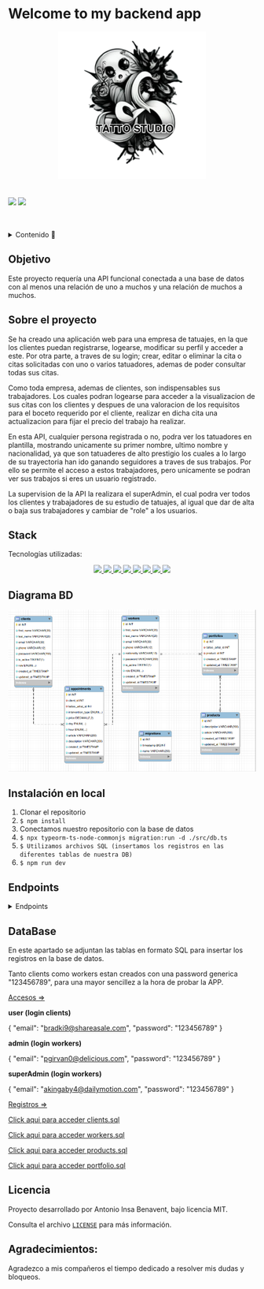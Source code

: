 # Welcome to my backend app
<div align="center">
  <img src="./src/images/logo_tattoo_studio.png" alt="imagen-db" width="300" height="300" />
</div>
<br></br>
<div>
<a href = "antonioinsa@tutanota.com"><img src="https://img.shields.io/badge/Gmail-C6362C?style=for-the-badge&logo=gmail&logoColor=white" target="_blank"></a>
<a href="https://www.linkedin.com/in/antonioinsa/" target="_blank"><img src="https://img.shields.io/badge/-LinkedIn-%230077B5?style=for-the-badge&logo=linkedin&logoColor=white" target="_blank"></a> 
</p>
</div>
<br></br>
<details>
  <summary>Contenido 📝</summary>
  <ol>
    <li><a href="#objetivo">Objetivo</a></li>
    <li><a href="#sobre-el-proyecto">Sobre el proyecto</a></li>
    <li><a href="#stack">Stack</a></li>
    <li><a href="#diagrama-bd">Diagrama</a></li>
    <li><a href="#instalación-en-local">Instalación</a></li>
    <li><a href="#endpoints">Endpoints</a></li>
    <li><a href="#database">DataBase (accesos y registros)</a></li>
    <a></li>
    <li><a href="#licencia">Licencia</a></li>
    <li><a href="#agradecimientos">Agradecimientos</a></li>
    
  </ol>
</details>

## Objetivo
Este proyecto requería una API funcional conectada a una base de datos con al menos una relación de uno a muchos y una relación de muchos a muchos.

## Sobre el proyecto
Se ha creado una aplicación web para una empresa de tatuajes, en la que los clientes puedan registrarse, logearse, modificar su perfil y acceder a este.
Por otra parte, a traves de su login; crear, editar o eliminar la cita o citas solicitadas con uno o varios tatuadores, ademas de poder consultar todas sus citas.

Como toda empresa, ademas de clientes, son indispensables sus trabajadores. Los cuales podran logearse para acceder a la visualizacion de sus citas con los clientes y despues de una valoracion de los requisitos para el boceto requerido por el cliente, realizar en dicha cita una actualizacion para fijar el precio del trabajo ha realizar.

En esta API, cualquier persona registrada o no, podra ver los tatuadores en plantilla, mostrando unicamente su primer nombre, ultimo nombre y nacionalidad, ya que son tatuaderes de alto prestigio los cuales a lo largo de su trayectoria han ido ganando seguidores a traves de sus trabajos.
Por ello se permite el acceso a estos trabajadores, pero unicamente se podran ver sus trabajos si eres un usuario registrado.

La supervision de la API la realizara el superAdmin, el cual podra ver todos los clientes y trabajadores de su estudio de tatuajes, al igual que dar de alta o baja sus trabajadores y cambiar de "role" a los usuarios.

## Stack
Tecnologías utilizadas:
<div align="center">

<a href="https://www.expressjs.com/">
    <img src= "https://img.shields.io/badge/-Express.js-000"/>
</a>
<a href="https://nodejs.org/es/">
    <img src= "https://img.shields.io/badge/-Node.js-000?&logo=node.js"/>
</a>
<a href="https://www.typescriptlang.org/">
    <img src= "https://img.shields.io/badge/-TypeScript-000?&logo=TypeScript&logoColor=007ACC"/>
</a>
<a href="https://www.postman.com/">
    <img src= "https://img.shields.io/badge/-Postman-000?&logo=Postman"/>
</a>
<a href="https://www.mysql.com/">
    <img src= "https://img.shields.io/badge/-MySQL-000?&logo=mysql&logoColor=FFFFFF"/>
</a>
<a href="https://git-scm.com/">
    <img src= "https://img.shields.io/badge/-Git-000?&logo=git"/>
</a>
<a href="https://www.github.com/">
    <img src= "https://img.shields.io/badge/-GitHub-05122A?style=flat&logo=github"/>
</a>
<a href="https://jwt.io/">
    <img src= "https://img.shields.io/badge/JWT-black?style=for-the-badge&logo=JSON%20web%20tokens"/>
</a>
 </div>


## Diagrama BD
!['imagen-db'](./src/images/tattoo_studio.png)

## Instalación en local
1. Clonar el repositorio
2. ` $ npm install `
3. Conectamos nuestro repositorio con la base de datos 
4. ```$ npx typeorm-ts-node-commonjs migration:run -d ./src/db.ts ```
5. ``` $ Utilizamos archivos SQL (insertamos los registros en las diferentes tablas de nuestra DB) ``` 
6. ``` $ npm run dev ``` 


## Endpoints
<details>
<summary>Endpoints</summary>


- OPEN

    - Workers list (all people)

            GET http://localhost:3000/worker/current

-AUTH

  - CLIENTES

    - Register new (client)

            POST http://localhost:3000/client/register
        body:
        ``` js
            {
                "first_name": "David",
                "last_name": "Perez Ruiz",
                "phone": "666666888",
                "email": "david@david.com",
                "password": "123456789"
            }
        ```
    - Login (Clients)

            POST http://localhost:3000/client/login  
        body:
        ``` js
            {
                "email": "david@david.com",
                "password": "123456789"
            }
        ```
    - Account client (personal profile)

            GET http://localhost:3000/client/account  
        
    - Update profile (client)

            PUT http://localhost:3000/client/account/modifyAccount 

    - Products (customers consult the products)

            GET http://localhost:3000/client/products          
       
    - Delete client (superAdmin)

            DELETE http://localhost:3000/client/delete
        body:
        ``` js
            {
                "id": 3
            }
        ```

  - TRABAJADORES

    -  Login (superAdmin)

            POST http://localhost:3000/worker/login 
        body:
        ``` js
            {
                "email": "akingaby4@dailymotion.com",
                "password": "123456789"
            }
        ```
    - All clients profiles (superAdmin)

            GET http://localhost:3000/client/clients 

    - Register workers (superAdmin)

            POST http://localhost:3000/worker/register
        body:
        ``` js
            {
                "first_name": "Odin",
                "last_name": "Marandi",
                "phone": "987425699",
                "email": "odin@odin.com",
                "nationality": "Latvia",
                "password": "123456789"
            }
        ```
    -  Login (workers)

            POST http://localhost:3000/worker/login 
        body:
        ``` js
            {
                "email": "pgirvan0@delicious.com",
                "password": "123456789"
            }
        ```
    - Delete workers (superAdmin)

            DELETE http://localhost:3000/worker/delete
        body:
        ``` js
            {
                "id": 2
            }
        ```

    - Update profile worker (superAdmin) - Dato/s ha actualizar 
      ("first_name", "last_name", "phone", "email", "nationality", "password")

            PUT http://localhost:3000/worker/update
        body:
        ``` js
            {
                "phone": "987444444",
                "email": "pgi@delicious.com"
            }
        ```
    - Change Role (superAdmin)

            PUT http://localhost:3000/worker/changeRole
        body:
        ``` js
            {
                "id": 3,
                "role": "superAdmin"
            }
        ```   

- GESTION DE CITAS

    -  Create appointment (client)

            POST http://localhost:3000/appointment/create 
        body:
        ``` js
            {
                "date": "2024-11-06T16:20:20.130Z",
                "article": 1,
            }
        ``` 
    -  Update appointment (client)

            PUT http://localhost:3000/appointment/update 
        body:
        ``` js
            {
                "date": "2024-12-06T16:20:20.130Z"
            }
        ```
    -  Delete appointment (client)

            DELETE http://localhost:3000/appointment/delete 
        body:
        ``` js
            {
                "id": 1
            }
        ```      
    -  Add price Client  appointment (tattoo_artist)

            PUT http://localhost:3000/appointment/workerupdate 
        body:
        ``` js
            {
                "price": "150"
            }
        ```

  - CONSULTAR CITAS

      - Appointment client/tatto_artist (client)

            GET http://localhost:3000/appointment/clientAppointment 

      - Appointment tattoo_artist/client (worker)

            GET http://localhost:3000/appointment/tattooArtistAppointment 

     ...
</details>

## DataBase
En este apartado se adjuntan las tablas en formato SQL para  insertar los registros en la base de datos.

Tanto clients como workers estan creados con una password generica "123456789", para una mayor sencillez a la hora de probar la APP.

<u>Accesos =></u>

**user (login clients)**

{
  "email": "bradki9@shareasale.com",
  "password": "123456789"
}

**admin (login workers)**

{
  "email": "pgirvan0@delicious.com",
  "password": "123456789"
}

**superAdmin (login workers)**

{
  "email": "akingaby4@dailymotion.com",
  "password": "123456789"
}

<u>Registros =></u>
<div>
<p><a href="./src/DataBase/clients.sql">Click aqui para acceder clients.sql</a></p>
<p><a href="./src/DataBase/workers.sql">Click aqui para acceder workers.sql</a></p>
<p><a href="./src/DataBase/products.sql">Click aqui para acceder products.sql</a></p>
<p><a href="./src/DataBase/portfolio.sql">Click aqui para acceder portfolio.sql</a></p>
</div>

## Licencia
Proyecto desarrollado por Antonio Insa Benavent, bajo licencia MIT.

Consulta el archivo <a href="./LICENSE">`LICENSE`</a> para más información.

## Agradecimientos:

Agradezco a mis compañeros el tiempo dedicado a resolver mis dudas y bloqueos.

